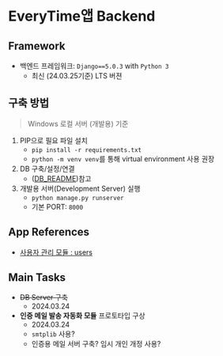# EveryTime앱 Backend

## Framework

- 백엔드 프레임워크: `Django==5.0.3` with `Python 3`
    - 최신 (24.03.25기준) LTS 버젼

## 구축 방법

>Windows 로컬 서버 (개발용) 기준

1. PIP으로 필요 파일 설치
    - `pip install -r requirements.txt`
    - `python -m venv venv`를 통해 virtual environment 사용 권장
2. DB 구축/설정/연결
    - ([DB_README](../database/README.md))참고
3. 개발용 서버(Development Server) 실행
    - `python manage.py runserver`
    - 기본 PORT: `8000`

## App References

- [사용자 관리 모듈 : users](EveryTimeBackend/users/README.md)

## Main Tasks
- ~~DB Server 구축~~
    - 2024.03.24
- **인증 메일 발송 자동화 모듈** 프로토타입 구상
    - 2024.03.24
    - `smtplib` 사용?
    - 인증용 메일 서버 구축? 임시 개인 개정 사용?
